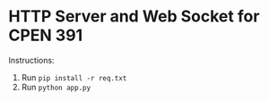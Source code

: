 # HTTP Server and Web Socket for CPEN 391

Instructions:
1. Run `pip install -r req.txt`
2. Run `python app.py`

